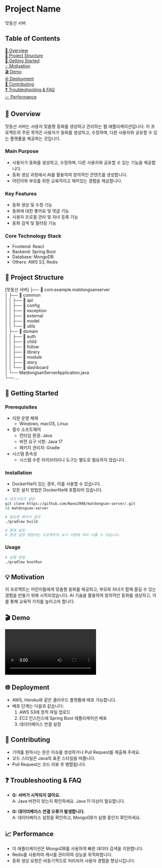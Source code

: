 # Project Name
맛동산 서버

## Table of Contents
[ 📝 Overview](#📝-overview)  
[ 📁 Project Structure](#📁-project-structure)  
[ 🚀 Getting Started](#🚀-getting-started)  
[ 💡 Motivation](#💡-motivation)  
[ 🎬 Demo](#🎬-demo)  
[ 🌐 Deployment](#🌐-deployment)  
[ 🤝 Contributing](#🤝-contributing)  
[ ❓ Troubleshooting & FAQ](#❓-troubleshooting-&-faq)  
[ 📈 Performance](#📈-performance)  

## 📝 Overview
맛동산 서버는 사용자 맞춤형 동화를 생성하고 관리하는 웹 애플리케이션입니다. 이 프로젝트의 주된 목적은 사용자가 동화를 생성하고, 수정하며, 다른 사용자와 공유할 수 있는 플랫폼을 제공하는 것입니다.

### Main Purpose
- 사용자가 동화를 생성하고, 수정하며, 다른 사용자와 공유할 수 있는 기능을 제공합니다.
- 동화 생성 과정에서 AI를 활용하여 창의적인 콘텐츠를 생성합니다.
- 어린이와 부모를 위한 교육적이고 재미있는 경험을 제공합니다.

### Key Features
- 동화 생성 및 수정 기능
- 동화에 대한 좋아요 및 댓글 기능
- 사용자 프로필 관리 및 자녀 등록 기능
- 동화 검색 및 필터링 기능

### Core Technology Stack
- Frontend: React
- Backend: Spring Boot
- Database: MongoDB
- Others: AWS S3, Redis

## 📁 Project Structure
[맛동산 서버]
├── 📁 com.example.matdongsanserver  
│   ├── 📁 common  
│   │   ├── 📁 api  
│   │   ├── 📁 config  
│   │   ├── 📁 exception  
│   │   ├── 📁 external  
│   │   ├── 📁 model  
│   │   └── 📁 utils  
│   ├── 📁 domain  
│   │   ├── 📁 auth  
│   │   ├── 📁 child  
│   │   ├── 📁 follow  
│   │   ├── 📁 library  
│   │   ├── 📁 module  
│   │   ├── 📁 story  
│   │   └── 📁 dashboard  
│   └── MatdongsanServerApplication.java  
└── ...

## 🚀 Getting Started

### Prerequisites
- 지원 운영 체제
  * Windows, macOS, Linux
- 필수 소프트웨어
  * 런타임 환경: Java
  * 버전 요구 사항: Java 17
  * 패키지 관리자: Gradle
- 시스템 종속성
  * 시스템 수준 라이브러리나 도구는 별도로 필요하지 않습니다.

### Installation
- Dockerfile이 있는 경우, 이를 사용할 수 있습니다.
- 모든 설치 방법은 Dockerfile에 포함되어 있습니다.

```bash
# 레포지토리 클론
git clone https://github.com/Nano2998/matdongsan-server/.git
cd matdongsan-server

# 필요한 패키지 설치
./gradlew build

# 환경 설정
# 환경 설정 명령어는 프로젝트의 요구 사항에 따라 다를 수 있습니다.
```

### Usage
```bash
# 실행 방법
./gradlew bootRun
```

## 💡 Motivation
이 프로젝트는 어린이들에게 맞춤형 동화를 제공하고, 부모와 자녀가 함께 즐길 수 있는 경험을 만들기 위해 시작되었습니다. AI 기술을 활용하여 창의적인 동화를 생성하고, 이를 통해 교육적 가치를 높이고자 합니다.

## 🎬 Demo
![Demo Video or Screenshot](path/to/demo.mp4)

## 🌐 Deployment
- AWS, Heroku와 같은 클라우드 플랫폼에 배포 가능합니다.
- 배포 단계는 다음과 같습니다:
  1. AWS S3에 정적 파일 업로드
  2. EC2 인스턴스에 Spring Boot 애플리케이션 배포
  3. 데이터베이스 연결 설정

## 🤝 Contributing
- 기여를 원하시는 분은 이슈를 생성하거나 Pull Request를 제출해 주세요.
- 코드 스타일은 Java의 표준 스타일을 따릅니다.
- Pull Request는 코드 리뷰 후 병합됩니다.

## ❓ Troubleshooting & FAQ
- **Q: 서버가 시작되지 않아요.**  
  A: Java 버전이 맞는지 확인하세요. Java 11 이상이 필요합니다.
  
- **Q: 데이터베이스 연결 오류가 발생합니다.**  
  A: 데이터베이스 설정을 확인하고, MongoDB가 실행 중인지 확인하세요.

## 📈 Performance
- 이 애플리케이션은 MongoDB를 사용하여 빠른 데이터 검색을 지원합니다.
- Redis를 사용하여 캐시를 관리하여 성능을 최적화합니다.
- 동화 생성 요청은 비동기적으로 처리되어 사용자 경험을 향상시킵니다.
